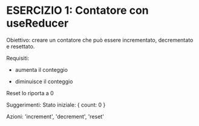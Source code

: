 # ESERCIZIO 1: Contatore con useReducer
Obiettivo: creare un contatore che può essere incrementato, decrementato e resettato.

Requisiti:
+ aumenta il conteggio

- diminuisce il conteggio

Reset lo riporta a 0

Suggerimenti:
Stato iniziale: { count: 0 }

Azioni: 'increment', 'decrement', 'reset'

